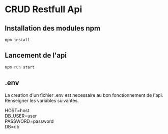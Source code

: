 # CRUD Restfull Api

## Installation des modules npm
<code>npm install</code>

## Lancement de l'api
<code>npm run start</code>

## .env
La creation d'un fichier .env est necessaire au bon fonctionnement de l'api. Renseigner les variables suivantes.

HOST=host<br>
DB_USER=user<br>
PASSWORD=password<br>
DB=db<br>

